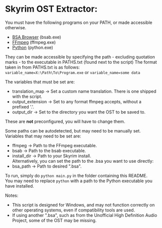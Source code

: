 # Skyrim OST Extractor:

You must have the following programs on your PATH, or made accessible otherwise. 
* [BSA Browser](https://www.nexusmods.com/skyrimspecialedition/mods/1756) (bsab.exe)
* [FFmpeg](https://ffmpeg.org/download.html) (ffmpeg.exe)
* [Python](https://www.python.org/downloads/) (python.exe)

They can be made accessible by specifying the path - excluding quotation marks - to the executable in PATHS.txt (found next to the script)
The format taken in from PATHS.txt is as follows:  
`variable_name=X:\Path\To\Program.exe` or `variable_name=some data`


The variables that must be set are:
* translation_map -> Set a custom name translation. There is one shipped with the script.
* output_extension -> Set to any format ffmpeg accepts, without a prefixed '.'.
* output_dir -> Set to the directory you want the OST to be saved to.

These are **not** preconfigured, you will have to change them.

Some paths can be autodetected, but may need to be manually set.
Variables that may need to be set are:
* ffmpeg -> Path to the FFmpeg executable.
* bsab -> Path to the bsab executable.
* install_dir -> Path to your Skyrim install.  
Alternatively, you can set the path to the .bsa you want to use directly:
* bsa_path -> Path to desired ".bsa".

To run, simply do `python main.py` in the folder containing this README.  
You may need to replace `python` with a path to the Python executable you have installed.

Notes:
* This script is designed for Windows, and may not function correctly on other operating systems, even if compatibility tools are used.
* If using another ".bsa", such as from the Unofficial High Definition Audio Project, some of the OST may be missing.